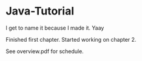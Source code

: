 # Java-Tutorial
I get to name it because I made it. Yaay

Finished first chapter. Started working on chapter 2.

See overview.pdf for schedule.

